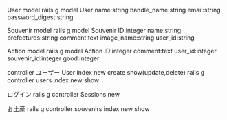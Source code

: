 
User model
rails g model User name:string handle_name:string email:string password_digest:string

Souvenir model
rails g model Souvenir ID:integer name:string prefectures:string comment:text image_name:string user_id:string

Action model
rails g model Action ID:integer comment:text user_id:integer souvenir_id:integer good:integer

controller
ユーザー
User index new create show(update,delete)
rails g controller users index new show 

ログイン
rails g controller Sessions new

お土産
rails g controller souvenirs index new show

